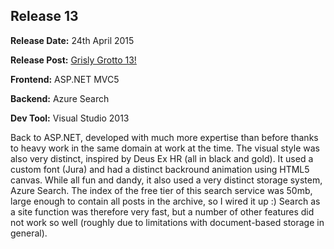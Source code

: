 ## Release 13

<b>Release Date:</b> 24th April 2015

<b>Release Post:</b> <a href="http://grislygrotto.azurewebsites.net/p/grisly-grotto-13">Grisly Grotto 13!</a>

<b>Frontend:</b> ASP.NET MVC5

<b>Backend:</b> Azure Search

<b>Dev Tool:</b> Visual Studio 2013

Back to ASP.NET, developed with much more expertise than before thanks to heavy work in the same domain at work at the time. The visual style was also very distinct, inspired by Deus Ex HR (all in black and gold). It used a custom font (Jura) and had a distinct backround animation using HTML5 canvas. While all fun and dandy, it also used a very distinct storage system, Azure Search. The index of the free tier of this search service was 50mb, large enough to contain all posts in the archive, so I wired it up :) Search as a site function was therefore very fast, but a number of other features did not work so well (roughly due to limitations with document-based storage in general).